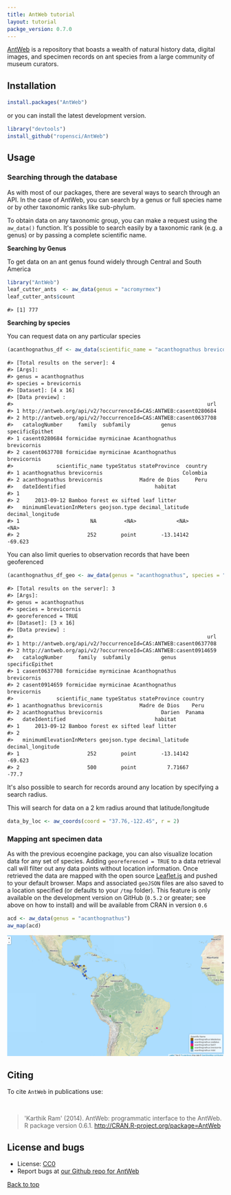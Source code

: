 ```yaml
---
title: AntWeb tutorial
layout: tutorial
packge_version: 0.7.0
---
```




[AntWeb](http://www.antweb.org/) is a repository that boasts a wealth of natural history data, digital images, and specimen records on ant species from a large community of museum curators.

<section id="installation">

## Installation


```r
install.packages("AntWeb")
```

or you can install the latest development version.


```r
library("devtools")
install_github("ropensci/AntWeb")
```

<section id="usage">

## Usage


### Searching through the database

As with most of our packages, there are several ways to search through an API. In the case of AntWeb, you can search by a genus or full species name or by other taxonomic ranks like sub-phylum.

To obtain data on any taxonomic group, you can make a request using the `aw_data()` function. It's possible to search easily by a taxonomic rank (e.g. a genus) or by passing a complete scientific name.

__Searching by Genus__

To get data on an ant genus found widely through Central and South America


```r
library("AntWeb")
leaf_cutter_ants  <- aw_data(genus = "acromyrmex")
leaf_cutter_ants$count
```

```
#> [1] 777
```

__Searching by species__

You can request data on any particular species


```r
(acanthognathus_df <- aw_data(scientific_name = "acanthognathus brevicornis"))
```

```
#> [Total results on the server]: 4 
#> [Args]: 
#> genus = acanthognathus 
#> species = brevicornis 
#> [Dataset]: [4 x 16] 
#> [Data preview] :
#>                                                               url
#> 1 http://antweb.org/api/v2/?occurrenceId=CAS:ANTWEB:casent0280684
#> 2 http://antweb.org/api/v2/?occurrenceId=CAS:ANTWEB:casent0637708
#>   catalogNumber     family  subfamily          genus specificEpithet
#> 1 casent0280684 formicidae myrmicinae Acanthognathus     brevicornis
#> 2 casent0637708 formicidae myrmicinae Acanthognathus     brevicornis
#>              scientific_name typeStatus stateProvince  country
#> 1 acanthognathus brevicornis                          Colombia
#> 2 acanthognathus brevicornis            Madre de Dios     Peru
#>   dateIdentified                             habitat
#> 1                                                   
#> 2     2013-09-12 Bamboo forest ex sifted leaf litter
#>   minimumElevationInMeters geojson.type decimal_latitude decimal_longitude
#> 1                       NA         <NA>             <NA>              <NA>
#> 2                      252        point        -13.14142           -69.623
```

You can also limit queries to observation records that have been geoferenced


```r
(acanthognathus_df_geo <- aw_data(genus = "acanthognathus", species = "brevicornis", georeferenced = TRUE))
```

```
#> [Total results on the server]: 3 
#> [Args]: 
#> genus = acanthognathus 
#> species = brevicornis 
#> georeferenced = TRUE 
#> [Dataset]: [3 x 16] 
#> [Data preview] :
#>                                                               url
#> 1 http://antweb.org/api/v2/?occurrenceId=CAS:ANTWEB:casent0637708
#> 2 http://antweb.org/api/v2/?occurrenceId=CAS:ANTWEB:casent0914659
#>   catalogNumber     family  subfamily          genus specificEpithet
#> 1 casent0637708 formicidae myrmicinae Acanthognathus     brevicornis
#> 2 casent0914659 formicidae myrmicinae Acanthognathus     brevicornis
#>              scientific_name typeStatus stateProvince country
#> 1 acanthognathus brevicornis            Madre de Dios    Peru
#> 2 acanthognathus brevicornis                   Darien  Panama
#>   dateIdentified                             habitat
#> 1     2013-09-12 Bamboo forest ex sifted leaf litter
#> 2                                                   
#>   minimumElevationInMeters geojson.type decimal_latitude decimal_longitude
#> 1                      252        point        -13.14142           -69.623
#> 2                      500        point          7.71667             -77.7
```


It's also possible to search for records around any location by specifying a search radius.

This will search for data on a 2 km radius around that latitude/longitude


```r
data_by_loc <- aw_coords(coord = "37.76,-122.45", r = 2)
```

### Mapping ant specimen data

As with the previous ecoengine package, you can also visualize location data for any set of species. Adding `georeferenced = TRUE` to a data retrieval call will filter out any data points without location information. Once retrieved the data are mapped with the open source [Leaflet.js](http://leafletjs.com/) and pushed to your default browser. Maps and associated `geoJSON` files are also saved to a location specified (or defaults to your `/tmp` folder). This feature is only available on the development version on GitHub (`0.5.2` or greater; see above on how to install) and will be available from CRAN in version `0.6`


```r
acd <- aw_data(genus = "acanthognathus")
aw_map(acd)
```

![](../assets/tutorial-images/antweb/leafletmap.png)

<section id="citing">

## Citing

To cite `AntWeb` in publications use:

<br>

> 'Karthik Ram' (2014). AntWeb: programmatic interface to the AntWeb. R package version 0.6.1. http://CRAN.R-project.org/package=AntWeb

<section id="license_bugs">

## License and bugs

* License: [CC0](http://creativecommons.org/choose/zero/)
* Report bugs at [our Github repo for AntWeb](https://github.com/AntWeb/issues?state=open)

[Back to top](#top)
